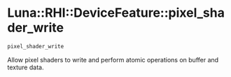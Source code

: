 # Luna::RHI::DeviceFeature::pixel_shader_write

```c++
pixel_shader_write
```

Allow pixel shaders to write and perform atomic operations on buffer and texture data. 

